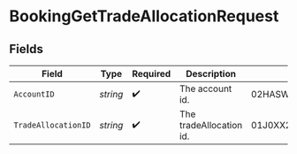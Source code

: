 # BookingGetTradeAllocationRequest


## Fields

| Field                      | Type                       | Required                   | Description                | Example                    |
| -------------------------- | -------------------------- | -------------------------- | -------------------------- | -------------------------- |
| `AccountID`                | *string*                   | :heavy_check_mark:         | The account id.            | 02HASWB2DTMRT3DAM45P56J2T2 |
| `TradeAllocationID`        | *string*                   | :heavy_check_mark:         | The tradeAllocation id.    | 01J0XX2KDN3M9QKFKRE2HYSCQM |